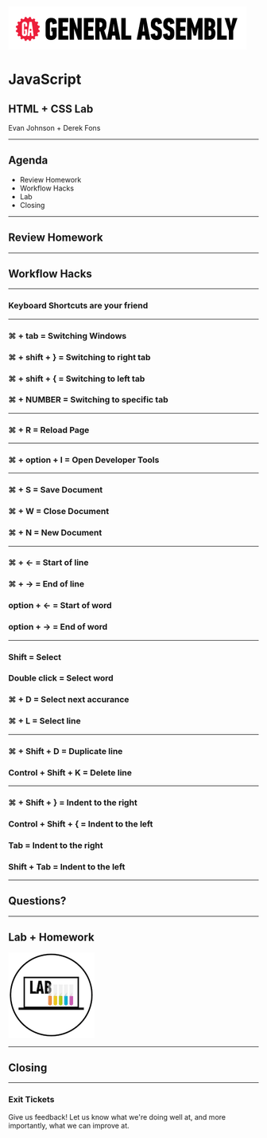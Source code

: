 <img src="img/ga-logo.png" style="border:none; background: transparent; box-shadow:none;" />

# JavaScript

## HTML + CSS Lab

Evan Johnson + Derek Fons

---

## Agenda

* <!--- .element: class="fragment" data-fragment-index="1" -->Review Homework
* <!--- .element: class="fragment" data-fragment-index="2" -->Workflow Hacks
* <!--- .element: class="fragment" data-fragment-index="3" -->Lab
* <!--- .element: class="fragment" data-fragment-index="4" -->Closing

---

## Review Homework

---

## Workflow Hacks

----

### Keyboard Shortcuts are your friend

----

### &#8984; + tab = Switching Windows
### &#8984; + shift + } = Switching to right tab
### &#8984; + shift + { = Switching to left tab
### &#8984; + NUMBER = Switching to specific tab

----

### &#8984; + R = Reload Page

----

### &#8984; + option + I = Open Developer Tools

----

### &#8984; + S = Save Document
### &#8984; + W = Close Document
### &#8984; + N = New Document

----

### &#8984; + &larr; = Start of line
### &#8984; + &rarr; = End of line
### option + &larr; = Start of word
### option + &rarr; = End of word

----

### Shift = Select
### Double click = Select word
### &#8984; + D = Select next accurance
### &#8984; + L = Select line

----

### &#8984; + Shift + D = Duplicate line
### Control + Shift + K = Delete line

----

### &#8984; + Shift + } = Indent to the right
### Control + Shift + { = Indent to the left
### Tab = Indent to the right
### Shift + Tab = Indent to the left

----

## Questions?

---

## Lab + Homework

<img src="img/exercise_icon_md.png" style="border:none;box-shadow:none;background:transparent;" />

---

## Closing

----

### Exit Tickets

Give us feedback! Let us know what we're doing well at, and more
importantly, what we can improve at.
